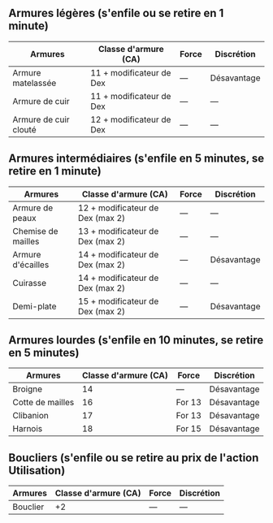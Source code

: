 

## Armures légères (s'enfile ou se retire en 1 minute)

| Armures               | Classe d'armure (CA)     | Force | Discrétion  |
| --------------------- | ------------------------ | ----- | ----------- |
| Armure matelassée     | 11 + modificateur de Dex | —     | Désavantage |
| Armure de cuir        | 11 + modificateur de Dex | —     | —           |
| Armure de cuir clouté | 12 + modificateur de Dex | —     | —           |

## Armures intermédiaires (s'enfile en 5 minutes, se retire en 1 minute)

| Armures            | Classe d'armure (CA)             | Force | Discrétion  |
| ------------------ | -------------------------------- | ----- | ----------- |
| Armure de peaux    | 12 + modificateur de Dex (max 2) | —     | —           |
| Chemise de mailles | 13 + modificateur de Dex (max 2) | —     | —           |
| Armure d'écailles  | 14 + modificateur de Dex (max 2) | —     | Désavantage |
| Cuirasse           | 14 + modificateur de Dex (max 2) | —     | —           |
| Demi-plate         | 15 + modificateur de Dex (max 2) | —     | Désavantage |

## Armures lourdes (s'enfile en 10 minutes, se retire en 5 minutes)

|Armures|Classe d'armure (CA)|Force|Discrétion|
|---|---|---|---|
|Broigne|14|—|Désavantage|
|Cotte de mailles|16|For 13|Désavantage|
|Clibanion|17|For 13|Désavantage|
|Harnois|18|For 15|Désavantage|

## Boucliers (s'enfile ou se retire au prix de l'action Utilisation)

|Armures|Classe d'armure (CA)|Force|Discrétion|
|---|---|---|---|
|Bouclier|+2|—|—|